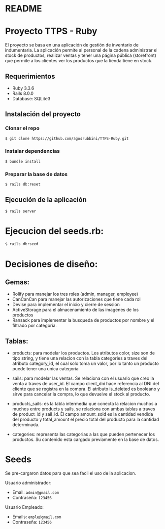 # README

# Proyecto TTPS - Ruby

El proyecto se basa en una aplicación de gestión de inventario de indumentaria. La aplicación permite al personal de la cadena administrar el stock de productos, realizar ventas y tener una página pública (storefront) que permite a los clientes ver los productos que la tienda tiene en stock.

## Requerimientos

- Ruby 3.3.6
- Rails 8.0.0
- Database: SQLite3

## Instalación del proyecto

### Clonar el repo

```bash
$ git clone https://github.com/agosrubbini/TTPS-Ruby.git
```

### Instalar dependencias

```bash
$ bundle install
```

### Preparar la base de datos

```bash
$ rails db:reset
```

## Ejecución de la aplicación

```bash
$ rails server
```



# Ejecucion del seeds.rb:

```bash
$ rails db:seed
```

# Decisiones de diseño:

## Gemas:
- Rolify para manejar los tres roles (admin, manager, employee)
- CanCanCan para manejar las autorizaciones que tiene cada rol
- Devise para implementar el inicio y cierre de session
- ActiveStorage para el almacenamiento de las imagenes de los productos
- Ransack para implementar la busqueda de productos por nombre y el filtrado por categoria.

## Tablas:

- products: para modelar los productos. Los atributos color, size son de tipo string, y tiene una relacion con la tabla categories a traves del atributo category_id, el cual solo toma un valor, por lo tanto un producto puede tener una unica categoria

- sails: para modelar las ventas. Se relaciona con el usuario que creo la venta a traves de user_id. El campo client_dni hace referencia al DNI del cliente que se registra en la compra. El atributo is_deleted es booleano y sirve para cancelar la compra, lo que devuelve el stock al producto.

- products_sails: es la tabla intermedia que conecta la relacion muchos a muchos entre products y sails, se relaciona con ambas tablas a traves de product_id y sail_id. El campo amount_sold es la cantidad vendida del producto y total_amount el precio total del producto para la cantidad determinada.

- categories: representa las categorias a las que pueden pertenecer los productos. Su contenido esta cargado previamente en la base de datos. 

# Seeds
Se pre-cargaron datos para que sea facil el uso de la aplicacion.

Usuario administrador:

- Email: `admin@gmail.com`
- Contraseña: `123456`

Usuario Empleado:

- Emails: `emple@gmail.com`
- Contraseña: `123456`


